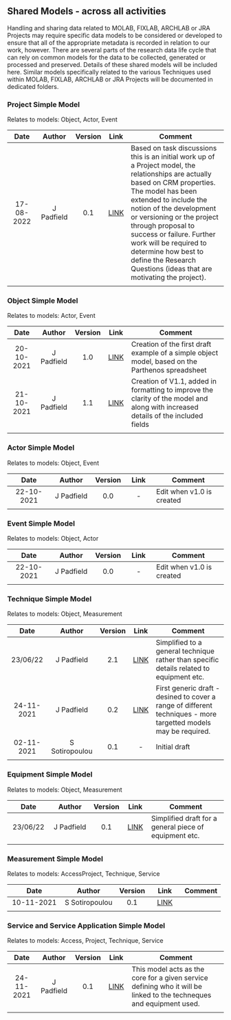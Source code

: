 ## Shared Models - across all activities
Handling and sharing data related to MOLAB, FIXLAB, ARCHLAB or JRA Projects may require specific data models to be considered or developed to ensure that all of the appropriate metadata is recorded in relation to our work, however. There are several parts of the research data life cycle that can rely on common
models for the data to be collected, generated or processed and preserved. Details of these shared models will be included here. Similar models specifically related to the various Techniques used within MOLAB, FIXLAB, ARCHLAB or JRA Projects will be documented in dedicated folders.

### Project Simple Model

Relates to models: Object, Actor, Event

| Date  | Author | Version | Link | Comment |
| :-----------: | :-----------: | :-----------: | :-----------: | ----------- |
| 17-08-2022 | J Padfield | 0.1 | [LINK](https://research.ng-london.org.uk/modelling/?data=eJyVU01v2zAMPStA%2FoOO62Fz3G5tuluwAsOADUuTYXdFYiwNtuTpw0UA%2F%2FhRchIZTle0J8siH%2Fn49FgUXy1rJf2%2Bmc%2Fms6JwYVeli6JorfkD3M9n6%2BFAlKNKgPZqr0DQ3YG%2BK6k3tLwixwz67YFAhxm92b0V%2Bkv5GkivWQMZJpmj2ni4TN%2BGpmH2gAAMZ8ATAhrjVcf8uI%2B%2BIhtwwCyX9DGA88po0iMjlqHBIcK1wJEjpx641OpvgFxhC7ZTHOgP8NIIuvXYo8GZSC8MD%2FH0v2KDGrnSz%2FRfrJCO6nDoqVqSCdoy6xVXLdMj4Dpfkp5xbyyCRndKUy%2BBWlMDNXuyMVFSf2gnknrVwHuHCLIGq4wgfZu%2B0QCgBa2sCW30w%2Bj5TjPiXEqfn2FdY5HL%2BYf72EpgK%2B2i3KfQb7Dpv8eQewYR6eZnRpGDm8xwLhHTO1YHIOWHBelr5cGyOucd0Q5gVTtDnsTnx5v7cvlxcf9iTllel3eL5Ys5d7c315%2BWtyORhgmiAZXeIyfNkwPPo6ycA%2BcGw6QlychRSCYDi7QnExVen3%2FU5xlquNMiTIh9scCGhZjQOgeMrozSFXoLjVFJEzw5xegDbkH2zwWUM2vjyiMm9URmsVPy7j9Tj4nz) | Based on task discussions this is an initial work up of a Project model, the relationships are actually based on CRM properties. The model has been extended to include the notion of the development or versioning or the project through proposal to success or failure. Further work will be required to determine how best to define the Research Questions (ideas that are motivating the project). |
| <img width=325 /> |<img width=175 /> | <img width=60 /> | <img width=60 /> | <img width=500 /> |

### Object Simple Model

Relates to models: Actor, Event

| Date  | Author | Version | Link | Comment |
| :-----------: | :-----------: | :-----------: | :-----------: | ----------- |
| 20-10-2021 | J Padfield | 1.0 | [LINK](https://research.ng-london.org.uk/modelling/?data=eJyVVsFy2zYQPUsz%2Boc9JjOWPf2E1p50PKPEnsRJp0eQWIlbgwALgFbUr%2B8DSBmkpLTOxSYWWOzbt7sPurn53auuoc3nxWK1fKj%2B4jouGhUW95ptlK2wXy3Ld9oi6yIvbl3bwkrOM2kOtZcuirOkKtdHig0TzhtNYmvTa7E7CvIPk7KaXpTpmeKh4yuyfVuxv6LI3%2BMV1c5G74xhTUYCDBzra3r3C0VH9v0M35NEw6tl%2FldQPSFuq8RSTHZy24xkcKN1XnQekKRTBrCta8WqjHsvsaF9I3WTTykfae%2F8M%2FKj1gFlylUC1b33%2BDQHerZub6eQyGUGlFl8aZyPI8DyXVA%2BjAcpbw5YZ8ll%2B11hdbxmYimX%2FZq5G2tQJaKRfuWFt1NbysnlAJchD7ZZyDPTNKbmqCTVaVr7Gd2zhMa7BDSG6eVHw4SbvAGilaVGvaCcvYnSoZj6eDigkrmRWKFaezFmOKkAZisWoJ5yb321EvO5b6nhrrM1ZEPaCYPnN1erqjfKH8Cjb8NFaIvXVbpjtZwtC%2FaGZdega%2FeiY4N%2F4xJNfPnWBOPyTkY8Y%2FBOdhKV%2BSAmx39dTItSN8qrGmlgdqQmadXudAbQwp7%2F7sWDpTVVGFWltYztuMV9A%2FPKBEcVU%2BirVmJkPY%2BJWzBGLUhb%2FOacYXi8%2B5PDzSf3%2FgzcIn3cqsg75w%2Br5XRVsP%2FRqJgVIcEdcCPGWL592sxLhO195wJfn4fZSA0Cz8mZMvfB%2BVbFS0eOrXW%2B9yU6n%2FBs0CjjLJ5YpvIjA39V6sbQd50REJ14TUKioGro06%2BfN1ckWyzzBqoDvcqerodiTmlH7nkTagroiQS4pLHDjK%2FRYEMPW4aFv6u2S%2FVr2P%2BwRewBQQbhLkJ9oU9mrXc7aF4h4MQwfRQsZAEDKnabqZ6%2FCKN4khkdjzHdUZ8f7%2B%2Fw14h9RkLQ%2FEFlAsGJU8cG7tDhSX0vAXzY2%2FRaTVc%2FDc0lrzmuq8kbdgSEA%2FcWQxb7mAUJxX1kl1TqZ7KYJfEI9ZEwNuFkUVK4K8HzSIyNpp3lFGbCZAFs0lTU6Ir8kq5Je9dpJJnf19RC6dlTR7Da1f34qqcuTe%2FxVoBkfEBCVLEPc%2Bo9ZyrvC6uowLmxZFH%2FTyFG35PeyFcC1Vu8nb%2FknA5qCE%2B5YhYub8Gzg3o6%2FYPO3LzWlF%2FyDEGdjiHfVuXhs8jhfD3%2FITPoIXIed%2F9jRD%2BqpPrKlItPLW%2BehKMKt%2BMFgXqrMRNiXxgdvxvOr8u7nH%2FOFdnTmvX1v4ctqj0%3D) | Creation of the first draft example of a simple object model, based on the Parthenos spreadsheet|
| 21-10-2021 | J Padfield | 1.1 | [LINK](https://research.ng-london.org.uk/modelling/?data=eJzFWE1v3DYQPcuA%2FwOBHGIDXi%2Fi3Hpz7LhZwI2NxEmRU8GVuCs2FKmQ1Npb%2BMf3DalvyUnaNOjFXg6HnJnHN8OhlstfLS9zdv3u8OBm%2FadIfZJzl6wyob3cSGGTR59LvT086ImgwbTxIjl6wbxh%2Bph9eHfNjGV34sGzHVeVcCwTG6mxkvlcQGalqRyT7SaOKak%2Fi4w2IA0TjLMFW3kmHRMPJYY0nXPP7gW7l0oxLSDBWAnuPDtbvBxsuIEHgqd5vdcv7C7fYuN7TZP411M%2BYVzDhhdWc8WscEbt%2BFoJdru6ZEdyw%2FiOS0WSY2jCJlMmhebrxbvVm%2FekdTrA6056JZLHaPjwIA5HML04hkOCFVxq5kmBmU0I%2FaYJnQallTqVJWzBWVNIzb00GuH7nN3nEtGRFrcAxdjPBHphdFUgMIItrazFT7VnnzUi7vvIjkxJW3F1nLzPjfUDn%2F9YQ7knnvp%2BU69mQStGMMAgyC%2BFS60Mqh0ck5np7ufME3eyoLQm2gCltZVi05d1RBlYjj9nTIeoprNz5jPhceKgV9YpDg9ozqQE8C4YzGThWluteJopUQMnBQLmfAc%2BVMrLEmzImlUOVCDSBS4H3gdFHlMKLt7tS3HCPmjpg95HSrjTIHVBQDMurlwL9hHMXVeK2z0wtk94mbQj2gZJj7%2BHB0NhG8wbIbe5P4GFzOf4Vw%2BFT0%2FnNyeHmj3n5kMEA3wv5VZ6rq5kP636wimy501d4CzNueUoH1Y6L1MmC74dZxuSxYovlbTAc8HWFZZlmawpvoGFeERcOUMgumpdSI%2BCNPQCuyBhC2CbvDIG5jU7%2BiTc8q05nrib0I8L7sXWQL1GYyCbxvQ7VT%2FSJO9jGDBZn%2Fs9TYYhvKhsaZw4nVq9limQBoqVVYcHzWi%2BNlEZr%2BtxwzUrFpUTKNZYl4quxkZnFlRTuUK94eziotE6AVxQgYnnEL69YK8%2BPZ861htfGVtw37Fuitsk04bCKXJX7RH%2BX1k28XCYY88WZ7NpRvI2nFv5IODYMN%2BInczJv0STclNL5FvPwFQhRAONKdrvvbE42mvEE0tp4M1YOldCldxFCsV7KiATr1bRsCqw5qRHmtVqdRWUKpsSnfo5txW4uTk1ARtrCii7qiyVpDGcPelyEgaFDvuDngWlBBSoluMOWQybB%2FHAi5KYkQv7FNXmrrDxxEz8es9SU4SbmK8NCkob8FfukYt4YXdol4qncGwsn9q7MBo3Fmgs9SakD11YneG6Ewh9S%2F8ua%2Fss6nQWvSYsXoDovDT4C5ETJSf01X7WmwTrny1e1PSoB3NVRboe%2FD4cLO93XFZsYI9qCybv6Vjq%2BhPdGZlu5dy2NWoO0Bvq%2BpJHXALGtv5H4bRWfCeUoZM8csdDKMFmnaoqo%2F6kcQ4KK42rx1c%2BVBoUzVthqPz8O%2BBbxyPqZ33Uz34i6sHuNyG%2FRb2TLtTU9rXQlz3hX8H30a14v1lkj%2FbWhMRVuLibhwRmUBTqq4mCUGLHcRy9qvEWUbqIJbnXP4dwSaKqLKmywAsymRktRu%2BO7gzrO8wN2plILSsCNVYdS5JHsQNOOKiZuX9OtHoTFjYlptE9E6RmSryWStctlcK6%2FqKvk2vG59KaHaqzS85Bntpci3iGhQPXqRuYOh4caMVQuc%2FBMaKY1Du6DbLkcc2deBK1yPKXfZa%2F7ND8cXJPrX6T4%2FHnuHsbSccHzmJXRbrh9EDxWpWGDXjt86%2B7FceZgLGun8Om7U92o44DZB24%2FBunBpirsdMTeec2G%2FgdX6rzzqMn7DkT4ijqfV07Gc5f%2FMwg%2B4%2FaJi4XAz17Su81WoD6Wf0t1VdyraTZ0heSfau6XKLxCDL2%2BsFb7jpI3SyW5zE%2BZBPvksqVIpUbPE462MKnjtCEroXofa3I4ut%2FkPk%2FDuMAhu92u7RiF77kiN7y%2BIkEiO3x2sLzyYs01%2FILFe%2BGCs5X2b4fAi1pC4urm7L%2FIq7BmX13XD2w2%2BpBL0SFCOnDQ7wsekGHAJAUMbBxYe7CaGxd3qzCVeZkIeHv6JsTOb5cCp39DTH1ylA%3D) | Creation of V1.1, added in formatting to improve the clarity of the model and along with increased details of the included fields |
| <img width=120/> |<img width=90/> | <img width=60/> | <img width=60/> | |


### Actor Simple Model

Relates to models: Object, Event

| Date  | Author | Version | Link | Comment |
| :-----------: | :-----------: | :-----------: | :-----------: | ----------- |
| 22-10-2021 | J Padfield | 0.0 | - | Edit when v1.0 is created|
| <img width=110/> |<img width=90/> | <img width=60/> | <img width=60/> | |



### Event Simple Model

Relates to models: Object, Actor

| Date  | Author | Version | Link | Comment |
| :-----------: | :-----------: | :-----------: | :-----------: | ----------- |
| 22-10-2021 | J Padfield | 0.0 | - | Edit when v1.0 is created|
| <img width=110/> |<img width=90/> | <img width=60/> | <img width=60/> | |

### Technique Simple Model

Relates to models: Object, Measurement

| Date  | Author | Version | Link | Comment |
| :-----------: | :-----------: | :-----------: | :-----------: | ----------- |
| 23/06/22 | J Padfield | 2.1 |[LINK](https://research.ng-london.org.uk/modelling/?data=eJztl99vGjkQx5856f6HkfpQkMJFaf%2BCNDQ5pKSNoH24R7MY1j2vvWd74ZDyx9%2FYy0KALOy1r99IEex%2BZmzPeH5xff3gRJnT46TX9vf7b99klhv1TyV7hRS%2BctL3nkSQTgl9x59L6za9l7ApZdsCJ9K58GRskL0%2B3VCwZGhA33JJhVCG4kp9PyDrKNsq9JWMLxYsUK%2FkacF4nassp8CKuyOyiqHS2ZWaS1qrkJMyLMp6yhrqD4nfC603JCizJjirtZyTVj7EZyOzwI98orlcKMNfVzYTs0oLtyHeufCDVi91ciAb3nsej94NP%2FZeKqcvK3hRSGKlB22951OMRx0V4067p2luXRhJnzlVRkf0XuzsB9t6cZkTxf3NpYu7GdAt%2BSjEHttJxZs6uJWOntk9PUgjndDTzHJQdT3r4RK3ZSm1qI017MRO6tS3yQChB73bzFmzKc5rN0KnbhkvSJSlVhw%2BWlKfIXHccRBtt%2FOUixVfbb3A4LKHDnxyul%2F0d1m50npZ58Y%2BNbaZoTwt6zU4%2FCsv5617toD%2FE%2BUpi%2Fe30a1OnIrv7BwXYqnM8opKq0zwJQeEs559sbmiD6Mr%2Bsj%2FMb0vpHV0yPj582T89Qv9OSXeR2i7ZOdwxN5mmfSeptKtFH9rv5JfdY%2BTmXVzLqKpmsb4%2BGyCCpeK6LH0UQyYuoRy7SulC1wwYwGdq0IazxHNoS2jWiqkh7VzF5KxNrLMYqvbFHtaCc3x%2BkerZW%2BdbGuc5O3DNBOa05jP4s8v8Up6F0JPMUOu6Emlj4ks2GLq0xs3Pejiv6Mtkv%2BiE5wwyxQFc15JmEweu8bX6Xwma9oLkXAiVP7d8OZSLWtZ%2B2ydmqZcEHoSLeiobquQ2eJVfk7kYiJ9pUPnarvXiNaO1FJxKt0r3X6E1zJR55GzzHh5tp81Mqf1Lsb698ljk9RNv3ZyyKWN44H1sroSSsGBvuBd6XX3v7trhK7IVyzBO7znl1%2Fu6NNf7zsb8er5Po0ZnTXjl1GTnuez41h1GqwTS%2FnIs0nd4M548Fj2rQau1ap2Zl0U1oobFSe%2B1fx661%2FF9Zc9tfffeDy%2BT0KVy6Jn49zFc5mlmdy2mVhyF84WLOyrOnfSNUR%2FzwoVIl%2Fn0qT144wWk4wFYj7zGDiktayPYiS%2Fkf%2BKotSxbUrXPcaSk7vPPcfibzjLbLjuFLGKkJhxHtXRx32Ez5zpal4fPpl0LhkOi8UnNdPKLuMovu0CH9oUW1Zsz82TQfu27otc65zUciWiJVxJNoFnlXTvrMjFNxchXSrfp50FkbIrDdSH8%2FYvT9TtfeWMqQcOO29knLq28%2Biuv8U6seA44uznWvosuGOmljez9m9PWS5KPho3SpdGSLNssqB0fMkqhaEw82bAe3PkbVRi3Cqzk5mrRdqYj5Yi0V%2Fvf9Ic%2BLI5%2FujrOB3Nq0Kx07Z5mYZK%2FiHxc94DAgICAgICAgICAgICAgICAgICAgICAgICAgICAgICAgICAgICAgICAgICAgICAgICAgICAgICAgICAgICAgICAgICAgICAgICAgICAgICAgICAgICAgICAgICAgICAgICAgIC6oT%2BA5K8RlE%3D)| Simplified to a general technique rather than specific details related to equipment etc.|
| 24-11-2021 | J Padfield | 0.2 |[LINK](https://research.ng-london.org.uk/modelling/?data=eJztmV9v2zYQwJ89YN%2BBb7WBpEa7T%2BDGaWcgaQM7w7ZHWqItLhSpkpRdD%2F3wO5KSTP%2BRLKfd2w0YFut3JI93x7sjNx5%2F0rTIyMN80PbPr788syST%2FGvJBhk1g1nKpOUrzvTgu824XPcb1vyaFAUT1HIlB98lzVnb8GgdGE%2Bksmzwx%2FyBKE2e2TdLNlSUjKRsxSUoQWzGCG%2BGEMHlC0uJVR7YevFbQmVKKBEqoYLc385nvy%2FI02z69vLmI70bfYbv3ArvRuQZFklUnisJGhm%2Bll6QbLnNyDbjSXaoBuGGkBeptrKf0clQFW5CKkaDSaKV3OXdxquFTjWdrQgtCsETuhSMDAESKsReNUMyumGEhglGPYOi%2BTX1%2FgjeLbW4ODqSB5uA7RLNl%2BA4LgefhDKG6t1lFaJJDpRZZErbqZ%2BzCCqp5T8ssRcnPBl4ascJMU6oUtlLEbXybt6b5tWaf2KSaSoWiSpYb60PBp1q7FQrSl0ow8gKTtG2Dstnto%2FKdZhD7EhpWNrP%2B1FwNt%2BftNrAcdTX7eBwVI8tREdrvwenOQQQfIcfpmAJpISEFFo5HcYJNT0c46KxySGDpzC2dVjNTzWuCLHcwnEDlSHZvC5v3lHL1qrPcWgknTp2B5ac5XQNK96QQnFpnUmsVgaMvLsh76c35Df4lwwhOUISk4CEgH0Lbqz7LUF6n0pnT%2Ffz2ZfPBPImrEOFWoPRIfAnScKMIQumNxz%2BGsEm3cp97FxQOEdqNXhkNlOpginbNxnLHCSM5S4e%2F6fSLyuhtn3maWQb70WQbCtKTJKx3LswjTPKFa58BL9oTkXtn0nIw9U8HdbqGrgPOeJjTpJQjXLqTgBMOjQjp3RSjR1y5j6sQCBMao5OUqMzDJHu1LgTGSoZlyCah9IG0QLffaa4EDW%2BRMOfG6i5y1JARofTqnMIkV5mi0tfs%2B1HlbK%2BEeZNz6gptSt599Ah2N0Fex9LN0Z2BmL%2B20n%2Bqa225hsoopGpOmLwzDJer9rhznHggYLpqxa8enOVfSC%2BpV1AZwS2TXluuqeIpCPFoW%2B4IY%2Fc%2F2fOcjAaGZIzmeVCgji7ROMCTeXaZ50UZqIyYaftlW9yOipYdIZ8MMEQ7fq7kPBP7dE%2F1uKOsV7iTsnUl3nTuxaeH92YYRadRbpUpSUhNjccGjend4geFzs0nB%2FngWoa2OrXkof9hfPvBtP9inUrk%2FtMSIbs7fotIVOqX9yJphvFU2Kspjvw5TqzEH0QsCumGfhi1GrzFjst6IrZ3StMdDKwwzrGy%2F6wDf66ndOdqWfTpWB989hBXFBwSnlVLFQj3ESh1Na90uA7TazSbXMcCUcWMnD6S7%2FRcV29i1qsbbbx2JTLtb8ynirne62WpNG1nzuVF0o6N3Qfs0iu2UZT6g4DvRY8acmdg6ulWy0GU%2BwsBIGYMtfLBOc5vTq1Ozcs6LikBvrPuHgqGSLLKZ56afhNbbUJFoVjAjFqeByOfSrLOV2iOvpIZbmCqIEMp8H5Lv%2BJC53M2d1FU04ZZF8Iw1faKZppEbpTOHXsp8ym7IL%2F297xNwLOy1MO2cCEHNRVAC%2BtOtm7baIZbffTkdzP1MG1teDQaVUhW3U4lrtGh%2FGYybYS2%2FmIEZxMxdwV8p7DIYvDwWb7PDpnphS2dxKtxMP%2B1hwK5Ecu2hePZdyYB7CxhKtj17NGLXP%2Bgci9XlW3qLon1uwWbqtQRBNXOf2xZxQ6vBWsSuIO%2B%2B6uFrohpgQJWOENfPx8Rz78%2Fab3JqLfH30W6T3S%2FdGERXdUHA9dQF6ga%2Fag6rtOhwWPZc89vAhoeL0xQze85UKAIY0S8LmyL4cLL1hqb7%2FZbPbRC5U6cZZ1dxu4%2ByiyZNWbh%2Bv8VpB3QNiUoXn0bnD2XubcOr7NWMjcLgW7LhMERHhsuCVbFlSRDL6wbzQvhHtNg6boOiP3f686Fj9jLLnz75JQC6MuMYWLO%2BiciDKtX0qY32urooedzAe%2BFFz5NqC6Sb1vGxg1DPff4MTDMa6SACzIRGpC4UtUKVLnC%2BjPjOtAWjv3liN9cgeehJsoFE1o69mGOgM0GdNFAgysF4dYgKXV0lJ%2FKP1d97Br%2BOHLbvsD8%2FFFpHszcX%2Bag%2Fhph3MDOhSQlt2jeNVnhCiCOHdVFTRyzwF1H%2Fx%2Fbu0gTi7sCw5O3eDUr%2FguPVZ3CigeTxSaI%2BN0Xyr1YkiS0QLWN6Nwb%2FP%2FDyAc%2FkJDbHN%2F%2Bvxr%2F2lLv3dsNcQdVy4bmZSv%2FMK2Mp0Z719LDgxWqz%2F9MvOqGZ5zsEyVjvwT%2B9Ns2mGiSxUUESJEiBAhQoQIESJEiBAhQoQIESJEiBAhQoQIESJEiBAhQoQIESJEiBAhQoQIESJEiBAhQoQIESJEiBAhQoQIESJEiBAhQoQIESJEiBAhQoQIESJEiBAhQoQIESJEiBAhQoQIESJEiBAhQoQI0c9H%2FwGPdqOX) | First generic draft - desined to cover a range of different techniques - more targetted models may be required.
| 02-11-2021 | S Sotiropoulou | 0.1 | - | Initial draft
| <img width=110/> |<img width=125/> | <img width=60/> | <img width=60/> | |



### Equipment Simple Model

Relates to models: Object, Measurement

| Date  | Author | Version | Link | Comment |
| :-----------: | :-----------: | :-----------: | :-----------: | ----------- |
| 23/06/22 | J Padfield | 0.1 |[LINK](https://research.ng-london.org.uk/modelling/?data=eJzt0s1qGzEQwPHzFvoOc0ygYPoIpim9NJcmkLO8O65VZyVV0gYc%2FPCZXYPz0W5rQ2%2F9G2PW%2B5sZzUhaLL5klzby9Vsz93n%2F7vPPwadeQ202rjS3u6TNvo6%2Fp8RLiFWblSu%2BFR%2FWMfeu%2BhjEvnWj0jsfpNMH36r9d1Vi0uyqFrHQKcK1Vq74Q9J6evWizmlNX8Q0Brv7y%2BbahWHt2jpkzbKQ69jpvY2z8eH7afNfadW2xtzs4%2BqHPc1lHeOOm3DxUWqUcCm3NsNWd9LGPkWrW2Qo2p02iryYZdl1vo6P8mmsFMaQv3T1u5RfG1yGnUTb6Ty1eTiSac1Dy2NW%2BSAr3cXQ2ekdBrU34xhjid5tVYZkh%2BWLJK92uHZ0epxjrrsZ%2BOMm3CRbPcfeusjn3s1XZWK98Y8ziZZ5DJgugbcaxVJLs%2B98X84%2FuudbvczqZld9G%2FdPFr%2BLeWv3%2FcqX6kI7P%2FLbuHMWnykKQRAEQRAEQRAEQRAEQRAEQRAEQRAEQRAEQRAEQRAEQRAEQRAEQRAEQRAEQRAEQRAEQRAEQRAEQRAEQRAEQRAEQRAEQRAEQRAEQRAEQf8BPQHqEM%2FY)| Simplified draft for a general piece of equipment etc.|
| <img width=110/> |<img width=125/> | <img width=60/> | <img width=60/> | |

### Measurement Simple Model

Relates to models: AccessProject, Technique, Service

| Date  | Author | Version | Link | Comment |
| :-----------: | :-----------: | :-----------: | :-----------: | ----------- |
| 10-11-2021 | S Sotiropoulou | 0.1 |[LINK](https://research.ng-london.org.uk/modelling/?data=eJytV8tuGzcUXY8B%2FwN3iQE%2FYHnXrBQ7LgQ4tWE7RbukZq40bChyQnLkCPCiX9MP65f0XM57NI4WzUYakpfkua9zLy8ufnWyyMXdY5Ikx0efSfrS0YZM%2BLTFT6K8KKQLwq6SJ3JblVLyGnJl1sdHzbj0lAllknmakvfiwdm%2FKA3Jq13y%2F%2FHRaD6XXhgbKHl%2FKYIV5qRZEUEFTcI68bC4aW%2FZQ%2BQD8HghQ3IjA4nLKdRksk5iNiWR2k3hlCefzD05Rf5%2B1ZPx2DI9n9qS%2F1rso029YaLM1uotbnimNDfqW0nzotAqlUFZM5b1IrOGxIsK%2BUBeOhlKn0TnTCNie3q1UVq6iZ1PFALsyNgmYZS%2BD%2FAtKdwxqcW1NZniD9%2B5%2B4Bc6%2F6FWVm3ictCLm0J%2F%2BckyGyVs4ZVk5pjwRbkohCGaXuMcPStVLUJBA6Km2V3IwI2Tm0o5DYT7%2Bl8fS5upPvKfpNbqzLhg5M7odU6DwjfQG5FjkxKJ30rDFV%2FkisKux9qvSfyA4V9lP3fav1x9ih3vjnNlZr8ySi%2BGETYFZQ842cQQKzs3lyLOZ7%2F4OiscJazGKEkAnkOqdN44ZlG6AGrr%2BPsFPugpAbC9jgB3Ay6spUoTUYOFt%2FyOetKrf10iEqDWBB99Uo2dyQ7wWrYKjZnMwZntcYmrTz7NNVlBlC%2FiDvp1jRPYVsfDc1bP4inwoYP4o1TkxsFKJ69cimS10xt%2FEgIIOFErQwuXO4GKO%2Br%2BSmw0axSrBwRLPk9iIx86lTR9658A9K11bZ0WKk%2F2vOeOSSkMrABL%2FTPwYeELbxQGSyrVmxTZhlh5Fd80o7EkhBpVMdVPzCmVGLXGFwKZo3OuVFrhVRdbOQaQQQg99HLb%2ByGsmptsNfDBo%2F3i%2F0wTXrjp1RqGopUU63ijNlJsyZWOYPXJRI4ahKahBRdMOGoSKQXF75crmPd22dM0VJmMqLDmouruIIGnxBPBYO6RjEBezMbv3IwHh9NLe17a8htjWDjvfZqhl%2FfPQlozM4%2FZP7RYq1MV9D2kfcO2l%2B8rFcjiEf2BBfk%2BqPV%2BNbZjTg%2FP%2Bc7%2Fv37n6heYUEnSxT8rdQlRa1rEonLE1cNDk6%2BGPDO5WFQv%2FPxLFd%2FHNg721No1tw7%2B8kKDQ%2BuQM0Og4p6zBqFRntHLIqk4ywP9g0SjSlVIF%2Bd1BFKp%2FbVIal2hrzVZewTapqcWGmBXzXArzrgVzEn0bSNe9AxIeDAUoehTD0HZX0AjWUicnckpVsV6aM%2F4gPv0LUaj0a2dPr4qBmN%2BtLLE8F5%2BuXxjkfswIxWketRDdE1wbQpdwuxSpNMc7HC%2BeKMeVZqvRNSXF83QqiVJSRwwztM%2FnYtPv75bgJYb3wbW4UJGf5oS1Nj8LHQEywBPr6zdf9WaTqe3dd4DsDbSumXXAHxi9IaCntuZBs7KKb6056ei8XiNgqVLmULpBINjvYWhUWsyTDHwWwrThkJQ9SFnc3Fdlmif%2BD1l5yqNoG7JCZtCOj4ssCRL1RBMcQ167vcFGhyRI6G7S0TdVW1a9LGCxMGMNyObWLX0jWlmQyybicqQBFmFVzDTvEjCEDZWFp2VS2YDcrNp%2B%2FIC1BDUbM%2ByrHGUyXWaDwtdMY2QyPjYV3E8rAE1ZHeoRYVaYvKcZ5fafCDpq1k%2BDh%2FF9A3RgdiY3MNvLPkZizIGM6xGRjWm34Qj7sqjA2MGUmlTYktQmpZ4gWyQ911G3%2FOr5Wua%2F1sMzoAu9%2FjbiC%2BXwVPcVsBjmA%2BHTaUa7Loh3E3MrHtpX%2BOEgN%2FHtAA4Vlj7rVajupXhRfvHyTqvWeUS2u%2FepHmssBN%2FoSdJqtCUaUYnqYmVTHGpcmmHgCds%2BotnBTKtDKZWsWLQ20kfwE6wfMReTmwTIP%2B5n4RkdUvyTrnJZczvMajLWqG%2Fg%2F5tLE%2F)
| <img width=110/> |<img width=90/> | <img width=60/> | <img width=60/> | |



### Service and Service Application Simple Model

Relates to models: Access, Project, Technique, Service

| Date  | Author | Version | Link | Comment |
| :-----------: | :-----------: | :-----------: | :-----------: | ----------- |
| 24-11-2021 | J Padfield | 0.1 |[LINK](https://research.ng-london.org.uk/modelling/?data=eJzNWF1v2zYUfdaA%2FQcCe2gCJDaave0tTbo1WNYWToZujzR1bXOhSZWknBrIj98hKUqWrNhpNwx7aWOJ9%2Fvcew81nf5iebVit7OiKL7%2F7uPN9Yk7LVbcMW08FfjtGLfEKrJOOk%2FaM1niX7mQeMJqRyXzhpW0kJrYUm5Is%2FDaS3KMpF%2BRZY%2F4T2p28%2FHt7ObD%2B%2FN3d2f50dvz2c27O2YsWxsYWZImy5XaTtj9iraMC8%2FgCZTAmxIKcVAYrUl4aTSrjNTeZV0P2jwqKpdQEyJyk%2BIphPBMTI9Sqc4es%2FS5lvCAM2vmtfNsE%2BI1Wuolq6wRVNZ4i0BJu%2FBXSRtSplpTcMAsoouOrynFvmWCazYnpqR%2BiAlaUswE1%2FgBZ5du70RUwSsYq6zknrIHQbuJwo2g5c0vKAgyorY2lMV5SE1Qw1jIO7IbKYgh2Bi54nNSxd3KWM%2FgoSK2MDbKNyeRLfi%2FLyjMOkRZXLK5lbRA5E5YWfnGNc5cRQJoEMyTWGkpuApl4kKQc8w12sxiQRZxNrUKdjs4hAz%2FhZoGuVqXCC7hIhdw6JLfVsROXoek6dMiv71C%2BEtjt8VTeN%2BXyubn2%2BIyOfbRmo0MpvD6h%2FPXxROwZmxfKoIb3ramOtnobjjzZObh776g1ELVAa%2Bt5H3MzeeanhdCZG0svwEupjTKLLdJoDSiDmUYVLeNuQX3JdrviyerI6xTW5ZtGWLmztnCmjWwmNsvn9oYwee14nYbKuG2aPc1kCMfiF1e3odnn%2BSDvOaeZ5Q9k8wOcO2b96E5oOE%2BYC9j7YB4ht2bCLrrPugCfLJQBsnAn7ZAPV%2FiUz%2FuQk%2FiJeaDQM96v8id4e75aBb2xY5ab0Wy%2FX0dLfRmXC9peofBhaG8wXCa3sq19K5DYV8YzVjWYhy8M3K18uw%2BwCjiMrVaX4F0LMM19k%2FxRs6VNHEqb2OvPYPmIeqDohj7PLVuPvfJ2IeFMo%2BNC2EsPq9kN5%2B%2F0vbA%2FMpNAoEqgascTqA9Dw80%2BoEePhTwgcxdPJu5XkbaWZDf9uw85qNOrCihcSclw4D3FP8%2Buy1usbNCuBvpakz7ypKDS3wXoNlK8VRbtdceh2p02RUE21Bhn3SlSvTCt3qabZJfNAWc7DfF0CAmuxvM5KPH34IhxIXfH%2BGHo3LCVJSqAUbDqtpWxqXd%2B7iSYhWT1QUkG0YVVyR%2BtKloNuRUcDfS88capzs52joHQ9gRviNfV%2BzK6FKGmrghrF%2Bshy8IHOkbFZ2YiFSusI93ABJm0v48GnNkdOtctAzgcFoPtOePLw4hE89iRueoN7sFanUobGyWF4rK5Qrc8y6wvtg4O53Wh2q3iLrncQdOw%2F6ZrsGsFUhBIKRcORNYaWYEkARZzotqX%2B2RRYWEVdx6KQKpYJWkyARZq6e3PQczYnykde%2B%2FZqgd1PuVEy0usLGhNtodreM3Gj2%2FThr53NQ%2BKiW9kdbokItEmzEtLE%2FwDjedrKq5nqTrRibug%2FEYHq1jTtgJTZYTxq65jVHxjZHggN7yLdgcYAPsgiIGSqwFne7nfrxBdwu%2BH45LMv%2FU6T%2FOZ3zrsjZbK8LVLcKk5ZzDpm9zfMLSFman7BKB4hYXtsbO8XW6RA441BmwUhHcxl3PpLtJGu7oNQPnEh1uA0OrYGxEes3DU2%2BNwr0zGWxup7uX4h6vRtrXbnKQPl8cpc9xWh1g0Bdfx6CTujEaO6R7%2B5eva7mUgO4ZbhMcnRiSKUI64gXdnTHyYpKm8lHFKeL0BgVtAvbjTHlMwdGAG5bQ3leDMF7ZxmS4nDeErmRluOXsLdoxs20urmAfxn6OjeHyLoopHTLgI5BVKrvcfmsp4WbTsDD5kYfvMSE%2Fc2MeEPqKV4CWO8UpBawDyc0XhcoiJFmhjWJ8I%2B3XRdeI0Be%2Blro9U8p4ecbUT13hpgiPrMSuYL1eyO5ff7iJrjlcM8LcR36N2vC5ijmL6B%2Fy2v8uH231W3L8r4Tw4%2F%2BqpG2Q41TiW0OOUB5Qlm4zwy5WaXYyzz6bjqtwXCTiSxy8dyEV9fy4usqHzpircQKKX%2BHh%2Byv25s9XOLryvnI%2FTafCEoLdkIjt5ibGLqcqeeOmrZdDdnTUz7gXXT6PQVDGpCLtK5CFcDTPiebLXSTq56z1K2pwrYboWHZnMBp2nJHNp8h5%2BPaIC4xsFlScTdg6zQcetuGqJpfcjVgIX%2F6S1jm5yjxQBAP4g065Tfu5%2B0LrfPjCGkPGaGv2sXTtFGwGb9Gxsb8B20GXng%3D%3D) | This model acts as the core for a given service defining who it will be linked to the techneques and equipment used.
| <img width=110/> |<img width=90/> | <img width=60/> | <img width=60/> | |
